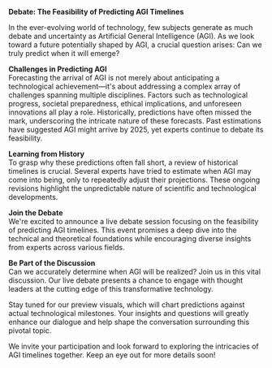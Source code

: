 **Debate: The Feasibility of Predicting AGI Timelines**  

In the ever-evolving world of technology, few subjects generate as much debate and uncertainty as Artificial General Intelligence (AGI). As we look toward a future potentially shaped by AGI, a crucial question arises: Can we truly predict when it will emerge?  

**Challenges in Predicting AGI**  
Forecasting the arrival of AGI is not merely about anticipating a technological achievement—it's about addressing a complex array of challenges spanning multiple disciplines. Factors such as technological progress, societal preparedness, ethical implications, and unforeseen innovations all play a role. Historically, predictions have often missed the mark, underscoring the intricate nature of these forecasts. Past estimations have suggested AGI might arrive by 2025, yet experts continue to debate its feasibility.  

**Learning from History**  
To grasp why these predictions often fall short, a review of historical timelines is crucial. Several experts have tried to estimate when AGI may come into being, only to repeatedly adjust their projections. These ongoing revisions highlight the unpredictable nature of scientific and technological developments.  

**Join the Debate**  
We're excited to announce a live debate session focusing on the feasibility of predicting AGI timelines. This event promises a deep dive into the technical and theoretical foundations while encouraging diverse insights from experts across various fields.  

**Be Part of the Discussion**  
Can we accurately determine when AGI will be realized? Join us in this vital discussion. Our live debate presents a chance to engage with thought leaders at the cutting edge of this transformative technology.  

Stay tuned for our preview visuals, which will chart predictions against actual technological milestones. Your insights and questions will greatly enhance our dialogue and help shape the conversation surrounding this pivotal topic.  

We invite your participation and look forward to exploring the intricacies of AGI timelines together. Keep an eye out for more details soon!